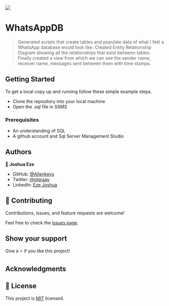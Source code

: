 ![](https://img.shields.io/badge/SQL-WhatsAppDB-success)

#  WhatsAppDB

> Generated scripts that create tables and populate data of what I feel a WhatsApp database
would look like. Created Entity Relationship Diagram showing all the relationships that exist between tables.
Finally created a view from which we can see the sender name, receiver name, messages sent between them with time stamps.

## Getting Started

To get a local copy up and running follow these simple example steps.
 - Clone the repository into your local machine
 - Open the .sql file in SSMS

### Prerequisites
  - An understanding of SQL
  - A github account and Sql Server Management Studio

## Authors

👤 **Joshua Eze**

- GitHub: [@Allenkeys](https://github.com/Allenkeys)
- Twitter: [@jdgraay](https://twitter.com/jdgraay)
- LinkedIn: [Eze Joshua](https://linkedin.com/in/eze-joshua)

## 🤝 Contributing

Contributions, issues, and feature requests are welcome!

Feel free to check the [issues page](https://github.com/allenkeys/WhatsAppDb/issues).

## Show your support

Give a ⭐️ if you like this project!

## Acknowledgments


## 📝 License

This project is [MIT](./LICENSE) licensed.